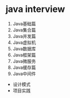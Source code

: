 # java interview
1. Java基础篇
2. Java集合篇
3. Java并发篇
4. Java虚拟机
5. Java数据库
6. Java框架篇
7. Java微服务
8. Java缓存篇
9. Java中间件

- 设计模式
- 项目实践
